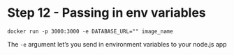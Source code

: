 Step 12 - Passing in env variables
==================================

    docker run -p 3000:3000 -e DATABASE_URL="" image_name

The `-e` argument let’s you send in environment variables to your node.js app